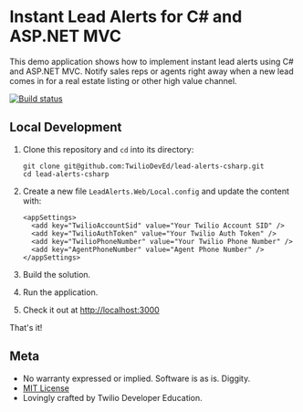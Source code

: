 # Instant Lead Alerts for C# and ASP.NET MVC

This demo application shows how to implement instant lead alerts using C# and ASP.NET MVC. Notify sales reps or agents right away when a new lead comes in for a real estate listing or other high value channel.

[![Build status](https://ci.appveyor.com/api/projects/status/7b6v4xetbn0uy6yc/branch/master?svg=true)](https://ci.appveyor.com/project/TwilioDevEd/lead-alerts-csharp/branch/master)

## Local Development

1. Clone this repository and `cd` into its directory:
   ```
   git clone git@github.com:TwilioDevEd/lead-alerts-csharp.git
   cd lead-alerts-csharp
   ```

1. Create a new file `LeadAlerts.Web/Local.config` and update the content with:
   ```
   <appSettings>
     <add key="TwilioAccountSid" value="Your Twilio Account SID" />
     <add key="TwilioAuthToken" value="Your Twilio Auth Token" />
     <add key="TwilioPhoneNumber" value="Your Twilio Phone Number" />
     <add key="AgentPhoneNumber" value="Agent Phone Number" />
   </appSettings>
   ```

1. Build the solution.

1. Run the application.

1. Check it out at [http://localhost:3000](http://localhost:3000)

That's it!

## Meta

* No warranty expressed or implied. Software is as is. Diggity.
* [MIT License](http://www.opensource.org/licenses/mit-license.html)
* Lovingly crafted by Twilio Developer Education.
